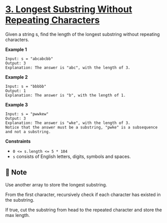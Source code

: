 # [3. Longest Substring Without Repeating Characters](https://leetcode.com/problems/longest-substring-without-repeating-characters)

Given a string s, find the length of the longest substring without repeating characters.

**Example 1**

```text
Input: s = "abcabcbb"
Output: 3
Explanation: The answer is "abc", with the length of 3.
```

**Example 2**

```text
Input: s = "bbbbb"
Output: 1
Explanation: The answer is "b", with the length of 1.
```

**Example 3**

```text
Input: s = "pwwkew"
Output: 3
Explanation: The answer is "wke", with the length of 3.
Notice that the answer must be a substring, "pwke" is a subsequence and not a substring.
```

**Constraints**

- `0 <= s.length <= 5 * 104`
- `s` consists of English letters, digits, symbols and spaces.

## :memo: Note

Use another array to store the longest substring.

From the first character, recursively check if each character has existed in the substring.

If true, cut the substring from head to the repeated character and store the max length.
